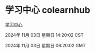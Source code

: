 # 学习中心 colearnhub
[学习中心](http://219.139.197.74:56308/colearnhub/)

2024年 11月 03日 星期日 14:20:02 CST

2024年 11月 03日 星期日 06:20:02 GMT
